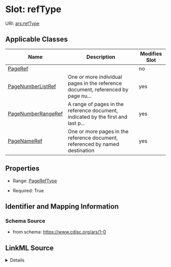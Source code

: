 # Slot: refType

URI: [ars:refType](https://www.cdisc.org/ars/1-0refType)



<!-- no inheritance hierarchy -->




## Applicable Classes

| Name | Description | Modifies Slot |
| --- | --- | --- |
[PageRef](PageRef.md) |  |  no  |
[PageNumberListRef](PageNumberListRef.md) | One or more individual pages in the reference document, referenced by page nu... |  yes  |
[PageNumberRangeRef](PageNumberRangeRef.md) | A range of pages in the reference document, indicated by the first and last p... |  yes  |
[PageNameRef](PageNameRef.md) | One or more pages in the reference document, referenced by named destination |  yes  |







## Properties

* Range: [PageRefType](PageRefType.md)

* Required: True





## Identifier and Mapping Information







### Schema Source


* from schema: https://www.cdisc.org/ars/1-0




## LinkML Source

<details>
```yaml
name: refType
from_schema: https://www.cdisc.org/ars/1-0
rank: 1000
alias: refType
domain_of:
- PageRef
range: PageRefType
required: true

```
</details>